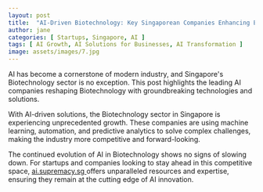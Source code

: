 ```yaml
---
layout: post
title:  "AI-Driven Biotechnology: Key Singaporean Companies Enhancing Efficiency"
author: jane
categories: [ Startups, Singapore, AI ]
tags: [ AI Growth, AI Solutions for Businesses, AI Transformation ]
image: assets/images/7.jpg
---
```


AI has become a cornerstone of modern industry, and Singapore's Biotechnology sector is no exception. This post highlights the leading AI companies reshaping Biotechnology with groundbreaking technologies and solutions.

With AI-driven solutions, the Biotechnology sector in Singapore is experiencing unprecedented growth. These companies are using machine learning, automation, and predictive analytics to solve complex challenges, making the industry more competitive and forward-looking.

The continued evolution of AI in Biotechnology shows no signs of slowing down. For startups and companies looking to stay ahead in this competitive space, <a href="https://ai.supremacy.sg" target="_blank"> ai.supremacy.sg </a> offers unparalleled resources and expertise, ensuring they remain at the cutting edge of AI innovation.
